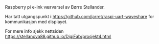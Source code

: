 Raspberry pi e-ink værvarsel av Børre Stellander.

Har tatt utgangspunkt i https://github.com/jarret/raspi-uart-waveshare for kommunikasjon med displayet.

For mere info sjekk nettsiden https://stellanova88.github.io/DigiFab/prosjekt4.html